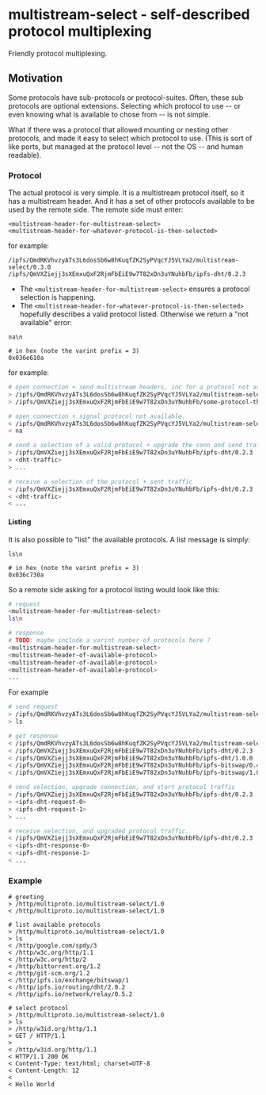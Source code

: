 # multistream-select - self-described protocol multiplexing

Friendly protocol multiplexing.

## Motivation

Some protocols have sub-protocols or protocol-suites. Often, these sub protocols are optional extensions. Selecting which protocol to use -- or even knowing what is available to chose from -- is not simple.

What if there was a protocol that allowed mounting or nesting other protocols, and made it easy to select which protocol to use. (This is sort of like ports, but managed at the protocol level -- not the OS -- and human readable).

### Protocol

The actual protocol is very simple. It is a multistream protocol itself, so it has a multistream header. And it has a set of other protocols available to be used by the remote side. The remote side must enter:

```
<multistream-header-for-multistream-select>
<multistream-header-for-whatever-protocol-is-then-selected>
```

for example:

```
/ipfs/QmdRKVhvzyATs3L6dosSb6w8hKuqfZK2SyPVqcYJ5VLYa2/multistream-select/0.3.0
/ipfs/QmVXZiejj3sXEmxuQxF2RjmFbEiE9w7T82xDn3uYNuhbFb/ipfs-dht/0.2.3
```

- The `<multistream-header-for-multistream-select>` ensures a protocol selection is happening.
- The `<multistream-header-for-whatever-protocol-is-then-selected>` hopefully describes a valid protocol listed. Otherwise we return a "not available" error:

```
na\n

# in hex (note the varint prefix = 3)
0x036e610a
```

for example:

```sh
# open connection + send multistream headers, inc for a protocol not available
> /ipfs/QmdRKVhvzyATs3L6dosSb6w8hKuqfZK2SyPVqcYJ5VLYa2/multistream-select/0.3.0
> /ipfs/QmVXZiejj3sXEmxuQxF2RjmFbEiE9w7T82xDn3uYNuhbFb/some-protocol-that-is-not-available

# open connection + signal protocol not available.
< /ipfs/QmdRKVhvzyATs3L6dosSb6w8hKuqfZK2SyPVqcYJ5VLYa2/multistream-select/0.3.0
< na

# send a selection of a valid protocol + upgrade the conn and send traffic
> /ipfs/QmVXZiejj3sXEmxuQxF2RjmFbEiE9w7T82xDn3uYNuhbFb/ipfs-dht/0.2.3
> <dht-traffic>
> ...

# receive a selection of the protocol + sent traffic
< /ipfs/QmVXZiejj3sXEmxuQxF2RjmFbEiE9w7T82xDn3uYNuhbFb/ipfs-dht/0.2.3
< <dht-traffic>
< ...
```

#### Listing

It is also possible to "list" the available protocols. A list message is simply:

```
ls\n

# in hex (note the varint prefix = 3)
0x036c730a
```

So a remote side asking for a protocol listing would look like this:

```sh
# request
<multistream-header-for-multistream-select>
ls\n

# response
# TODO: maybe include a varint number of protocols here ?
<multistream-header-for-multistream-select>
<multistream-header-of-available-protocol>
<multistream-header-of-available-protocol>
<multistream-header-of-available-protocol>
...
```

For example

```sh
# send request
> /ipfs/QmdRKVhvzyATs3L6dosSb6w8hKuqfZK2SyPVqcYJ5VLYa2/multistream-select/0.3.0
> ls

# get response
< /ipfs/QmdRKVhvzyATs3L6dosSb6w8hKuqfZK2SyPVqcYJ5VLYa2/multistream-select/0.3.0
< /ipfs/QmVXZiejj3sXEmxuQxF2RjmFbEiE9w7T82xDn3uYNuhbFb/ipfs-dht/0.2.3
< /ipfs/QmVXZiejj3sXEmxuQxF2RjmFbEiE9w7T82xDn3uYNuhbFb/ipfs-dht/1.0.0
< /ipfs/QmVXZiejj3sXEmxuQxF2RjmFbEiE9w7T82xDn3uYNuhbFb/ipfs-bitswap/0.4.3
< /ipfs/QmVXZiejj3sXEmxuQxF2RjmFbEiE9w7T82xDn3uYNuhbFb/ipfs-bitswap/1.0.0

# send selection, upgrade connection, and start protocol traffic
> /ipfs/QmVXZiejj3sXEmxuQxF2RjmFbEiE9w7T82xDn3uYNuhbFb/ipfs-dht/0.2.3
> <ipfs-dht-request-0>
> <ipfs-dht-request-1>
> ...

# receive selection, and upgraded protocol traffic.
< /ipfs/QmVXZiejj3sXEmxuQxF2RjmFbEiE9w7T82xDn3uYNuhbFb/ipfs-dht/0.2.3
< <ipfs-dht-response-0>
< <ipfs-dht-response-1>
< ...
```

### Example

```
# greeting
> /http/multiproto.io/multistream-select/1.0
< /http/multiproto.io/multistream-select/1.0

# list available protocols
> /http/multiproto.io/multistream-select/1.0
> ls
< /http/google.com/spdy/3
< /http/w3c.org/http/1.1
< /http/w3c.org/http/2
< /http/bittorrent.org/1.2
< /http/git-scm.org/1.2
< /http/ipfs.io/exchange/bitswap/1
< /http/ipfs.io/routing/dht/2.0.2
< /http/ipfs.io/network/relay/0.5.2

# select protocol
> /http/multiproto.io/multistream-select/1.0
> ls
> /http/w3id.org/http/1.1
> GET / HTTP/1.1
>
< /http/w3id.org/http/1.1
< HTTP/1.1 200 OK
< Content-Type: text/html; charset=UTF-8
< Content-Length: 12
<
< Hello World
```
